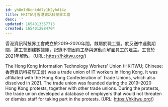 ```yaml
---
id: yh8mld6cnkdd7z1h2yhd14z
title: HKITWU|香港資訊科技界工會
desc: ''
updated: 1654013357713
created: 1654012884704
---
```


香港資訊科技界工會成立於2019-2020年間，隸屬於職工盟。於反送中運動期間，該工會創建數據庫，記錄不會因員工參與運動而解雇員工的雇主。工會於2021年解散。（URL: https://hkitwu.org/)

The Hong Kong Information Technology Workers' Union (HKITWU; Chinese: 香港資訊科技界工會) was a trade union of IT workers in Hong Kong. It was affiliated with the Hong Kong Confederation of Trade Unions, which also dissolved in 2021. The trade union was founded during the 2019–2020 Hong Kong protests, together with other trade unions. During the protests, the trade union developed a database of employers that would not threaten or dismiss staff for taking part in the protests. (URL: https://hkitwu.org/)